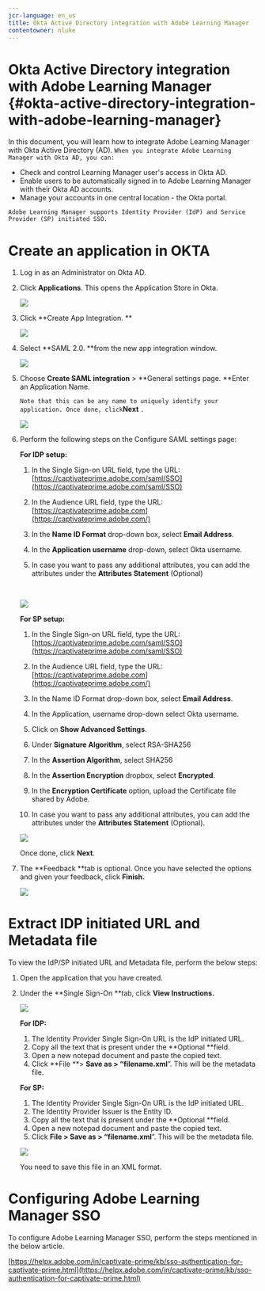 ```yaml
---
jcr-language: en_us
title: Okta Active Directory integration with Adobe Learning Manager
contentowner: nluke
---
```



# Okta Active Directory integration with Adobe Learning Manager {#okta-active-directory-integration-with-adobe-learning-manager}

In this document, you will learn how to integrate Adobe Learning Manager with Okta Active Directory (AD).  `When you integrate Adobe Learning Manager with Okta AD, you can:`

* Check and control Learning Manager user's access in Okta AD.
* Enable users to be automatically signed in to Adobe Learning Manager with their Okta AD accounts.&nbsp;
* Manage your accounts in one central location - the Okta portal.

`Adobe Learning Manager supports Identity Provider (IdP) and Service Provider (SP) initiated SSO.`

# Create an application in OKTA

1. Log in as an Administrator on Okta AD.
1. Click **Applications**. This opens the Application Store in Okta.

   ![](assets/cp-application-store.png)

1. Click **Create App Integration. **&nbsp;

   ![](assets/cp-app-integrations.png)

1. Select&nbsp;**SAML 2.0. **from the new app integration window.&nbsp;

   ![](assets/cp-saml2.0.png)

1. Choose **Create SAML integration** > **General settings page.&nbsp;**Enter an Application Name.

   `Note that this can be any name to uniquely identify your application. Once done, click`**Next** `.`

   ![](assets/cp-saml-integration.png)

1. Perform the following steps on the Configure SAML settings page:

   **For IDP setup:**

   1. In the Single Sign-on URL field, type the URL: [https://captivateprime.adobe.com/saml/SSO](https://captivateprime.adobe.com/saml/SSO)
   1. In the Audience URL field, type the URL: [https://captivateprime.adobe.com](https://captivateprime.adobe.com/)
   1. In the **Name ID Format** drop-down box, select **Email Address**.&nbsp;
   
   1. In the **Application username** drop-down, select Okta username.
   1. In case you want to pass any additional attributes, you can add the attributes under the **Attributes Statement** (Optional)

      &nbsp;

   ![](assets/cp-saml-integration-step1.png)

   **For SP setup:**

   1. In the Single Sign-on URL field, type the URL: [https://captivateprime.adobe.com/saml/SSO](https://captivateprime.adobe.com/saml/SSO)
   1. In the Audience URL field, type the URL: [https://captivateprime.adobe.com](https://captivateprime.adobe.com/)
   1. In the Name ID Format drop-down box, select **Email Address**.
   1. In the Application, username drop-down select Okta username.
   1. Click on **Show Advanced Settings**.
   1. Under **Signature Algorithm**, select RSA-SHA256
   1. In the **Assertion Algorithm**, select SHA256
   1. In the **Assertion Encryption** dropbox, select **Encrypted**.
   
   1. In the **Encryption Certificate** option, upload the Certificate file shared by Adobe.
   1. In case you want to pass any additional attributes, you can add the attributes under the **Attributes Statement** (Optional).

   ![](assets/cp-saml-integration-step2.png)

   Once done, click **Next**.

1. The **Feedback **tab is optional. Once you have selected the options and given your feedback, click **Finish.&nbsp;**

   ![](assets/cp-saml-integration-step3.png)

# Extract IDP initiated URL and Metadata file

To&nbsp;view the IdP/SP initiated URL and Metadata file, perform the below steps:

1. Open the application that you have created.
1. Under the&nbsp;**Single Sign-On **tab, click **View Instructions.**

   ![](assets/cp-prime-sso.png)

   **For IDP:&nbsp;**

   1. The Identity Provider Single Sign-On URL is the IdP initiated URL.
   1. Copy all the text that is present under the **Optional **field.&nbsp;
   1. Open a new notepad document and paste the copied text.&nbsp;
   1. Click **File **> **Save as **> “filename**.xml**”. This will be the metadata file.

   **For SP:**

   1. The Identity Provider Single Sign-On URL is the IdP initiated URL.
   1. The Identity Provider Issuer is the Entity ID.
   1. Copy all the text that is present under the **Optional **field.&nbsp;
   1. Open a new notepad document and paste the copied text.&nbsp;
   1. Click **File **> **Save as** > “filename**.xml**”. This will be the metadata file.

   ![](assets/cp-saml-integration-step4.png)

   You need to save this file in an XML format.

# Configuring Adobe Learning Manager SSO

To configure Adobe Learning Manager SSO, perform the steps mentioned in the below article.

[https://helpx.adobe.com/in/captivate-prime/kb/sso-authentication-for-captivate-prime.html](https://helpx.adobe.com/in/captivate-prime/kb/sso-authentication-for-captivate-prime.html)

